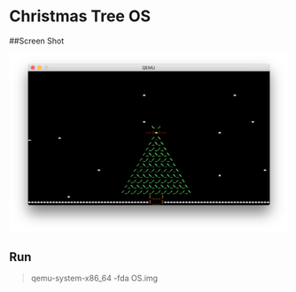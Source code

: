 # Christmas Tree OS

##Screen Shot

![Tree OS!!](tree.png)

## Run

> qemu-system-x86_64 -fda OS.img